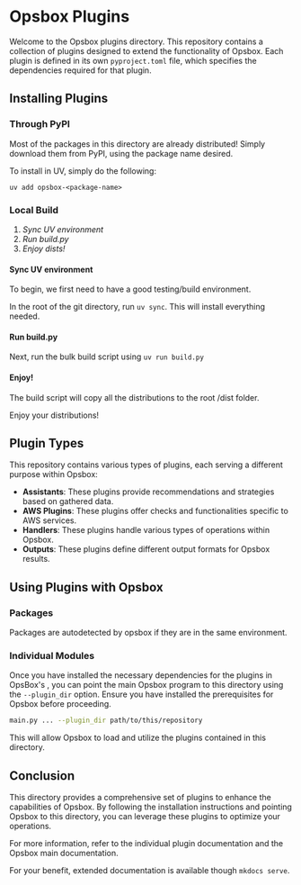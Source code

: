 # Opsbox Plugins
Welcome to the Opsbox plugins directory. This repository contains a collection of plugins designed to extend the functionality of Opsbox. Each plugin is defined in its own `pyproject.toml` file, which specifies the dependencies required for that plugin.

## Installing Plugins
### Through PyPI

Most of the packages in this directory are already distributed! Simply download them from PyPI, using the package name desired.

To install in UV, simply do the following:

`uv add opsbox-<package-name>`

### Local Build

1. *Sync UV environment*
2. *Run build.py*
3. *Enjoy dists!*

#### Sync UV environment
To begin, we first need to have a good testing/build environment.

In the root of the git directory, run `uv sync`. This will install everything needed.

#### Run build.py
Next, run the bulk build script using `uv run build.py`

#### Enjoy!
The build script will copy all the distributions to the root /dist folder.

Enjoy your distributions!

## Plugin Types

This repository contains various types of plugins, each serving a different purpose within Opsbox:

- **Assistants**: These plugins provide recommendations and strategies based on gathered data.
- **AWS Plugins**: These plugins offer checks and functionalities specific to AWS services.
- **Handlers**: These plugins handle various types of operations within Opsbox.
- **Outputs**: These plugins define different output formats for Opsbox results.

## Using Plugins with Opsbox

### Packages
Packages are autodetected by opsbox if they are in the same environment.

### Individual Modules
Once you have installed the necessary dependencies for the plugins in OpsBox's , you can point the main Opsbox program to this directory using the `--plugin_dir` option. Ensure you have installed the prerequisites for Opsbox before proceeding.

```sh
main.py ... --plugin_dir path/to/this/repository
```

This will allow Opsbox to load and utilize the plugins contained in this directory.

## Conclusion

This directory provides a comprehensive set of plugins to enhance the capabilities of Opsbox. By following the installation instructions and pointing Opsbox to this directory, you can leverage these plugins to optimize your operations.

For more information, refer to the individual plugin documentation and the Opsbox main documentation.

For your benefit, extended documentation is available though `mkdocs serve`.